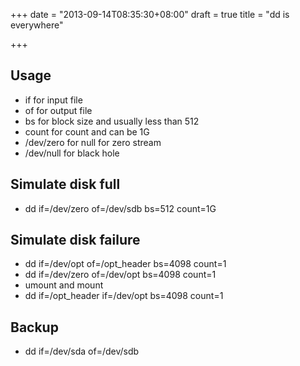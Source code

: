 +++
date = "2013-09-14T08:35:30+08:00"
draft = true
title = "dd is everywhere"

+++



## Usage

* if for input file
* of for output file
* bs for block size and usually less than 512
* count for count and can be 1G
* /dev/zero for null for zero stream
* /dev/null for black hole

## Simulate disk full

* dd if=/dev/zero of=/dev/sdb bs=512 count=1G

## Simulate disk failure

* dd if=/dev/opt of=/opt_header bs=4098 count=1
* dd if=/dev/zero of=/dev/opt bs=4098 count=1
* umount and mount
* dd if=/opt_header if=/dev/opt bs=4098 count=1

## Backup

* dd if=/dev/sda of=/dev/sdb
